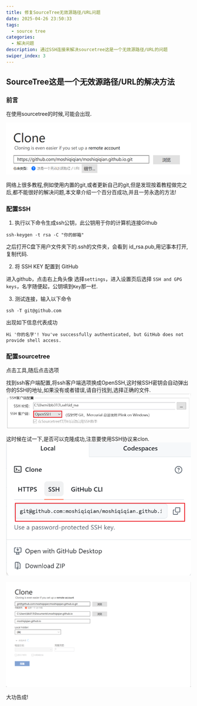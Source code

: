 ```yaml
---
title: 修复SourceTree无效源路径/URL问题
date: 2025-04-26 23:50:33
tags:
  - source tree
categories:
  - 解决问题
description: 通过SSH连接来解决sourcetree这是一个无效源路径/URL的问题
swiper_index: 3
---
```

## SourceTree这是一个无效源路径/URL的解决方法

### 前言

在使用sourcetree的时候,可能会出现.

![20250426234612](https://raw.githubusercontent.com/moshiqiqian/picture/main/picture/20250426234612.png)

网络上很多教程,例如使用内置的git,或者更新自己的git,但是发现按着教程做完之后,都不能很好的解决问题,本文章介绍一个百分百成功,并且一劳永逸的方法!

### 配置SSH

1. 执行以下命令生成ssh公钥，此公钥用于你的计算机连接Github

~~~
ssh-keygen -t rsa -C "你的邮箱"
~~~

之后打开C盘下用户文件夹下的.ssh的文件夹，会看到 id_rsa.pub,用记事本打开,复制代码.

2. 将 SSH KEY 配置到 GitHub

进入github，点击右上角头像 选择`settings`，进入设置页后选择 `SSH and GPG keys`，名字随便起，公钥填到`Key`那一栏.

3. 测试连接，输入以下命令

~~~
ssh -T git@github.com
~~~

出现如下信息代表成功

~~~
Hi '你的名字'! You've successfully authenticated, but GitHub does not provide shell access.

~~~

### 配置sourcetree

点击工具,随后点击选项

找到ssh客户端配置,将ssh客户端选项换成OpenSSH,这时候SSH密钥会自动弹出你的SSH的地址,如果没有或者错误,请自行找到,选择正确的文件.
![20250426234737](https://raw.githubusercontent.com/moshiqiqian/picture/main/picture/20250426234737.png)

这时候在试一下,是否可以克隆成功,注意要使用SSH协议来clon.
![20250426234834](https://raw.githubusercontent.com/moshiqiqian/picture/main/picture/20250426234834.png)

![20250426234919](https://raw.githubusercontent.com/moshiqiqian/picture/main/picture/20250426234919.png)

大功告成!
